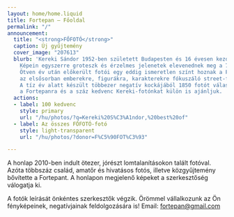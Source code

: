 ```yaml
---
layout: home/home.liquid
title: Fortepan — Főoldal
permalink: "/"
announcement:
  title: "<strong>FŐFOTÓ</strong>"
  caption: Új gyűjtemény
  cover_image: "207613"
  blurb: 'Kereki Sándor 1952-ben született Budapesten és 16 évesen kezdett el fényképezni.
    Képein egyszerre groteszk és érzelmes jelenetek elevenednek meg a 70-es évek mindennapjaiból.
    Ötven év után előkerült fotói egy eddig ismeretlen színt hoznak a Fortepanba,
    az elsősorban emberekre, figurákra, karakterekre fókuszáló street-fotós világát.
    A tíz év alatt készült többezer negatív kockájából 1850 fotót választottunk ki
    a Fortepanra és a száz kedvenc Kereki-fotónkat külön is ajánljuk. '
  actions:
  - label: 100 kedvenc
    style: primary
    url: "/hu/photos/?q=Kereki%20S%C3%A1ndor,%20best%20of"
  - label: Az összes FŐFOTÓ-fotó
    style: light-transparent
    url: "/hu/photos/?donor=F%C5%90FOT%C3%93"

---
```

A honlap 2010-ben indult ötezer, jórészt lomtalanításokon talált fotóval. Azóta többszáz család, amatőr és hivatásos fotós, illetve közgyűjtemény bővítette a Fortepant. A honlapon megjelenő képeket a szerkesztőség válogatja ki.

A fotók leírását önkéntes szerkesztők végzik. Örömmel vállalkozunk az Ön fényképeinek, negatívjainak feldolgozására is! Email: [fortepan@gmail.com](mailto:fortepan@gmail.com)